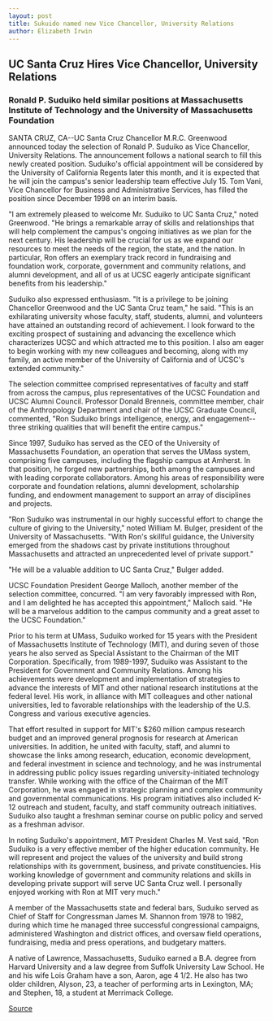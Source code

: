 ```yaml
---
layout: post
title: Sukuido named new Vice Chancellor, University Relations
author: Elizabeth Irwin
---
```


## UC Santa Cruz Hires Vice Chancellor, University Relations

### Ronald P. Suduiko held similar positions at Massachusetts Institute of Technology and the University of Massachusetts Foundation

SANTA CRUZ, CA--UC Santa Cruz Chancellor M.R.C. Greenwood announced today the selection of Ronald P. Suduiko as Vice Chancellor, University Relations. The announcement follows a national search to fill this newly created position. Suduiko's official appointment will be considered by the University of California Regents later this month, and it is expected that he will join the campus's senior leadership team effective July 15. Tom Vani, Vice Chancellor for Business and Administrative Services, has filled the position since December 1998 on an interim basis.

"I am extremely pleased to welcome Mr. Suduiko to UC Santa Cruz," noted Greenwood. "He brings a remarkable array of skills and relationships that will help complement the campus's ongoing initiatives as we plan for the next century. His leadership will be crucial for us as we expand our resources to meet the needs of the region, the state, and the nation. In particular, Ron offers an exemplary track record in fundraising and foundation work, corporate, government and community relations, and alumni development, and all of us at UCSC eagerly anticipate significant benefits from his leadership."

Suduiko also expressed enthusiasm. "It is a privilege to be joining Chancellor Greenwood and the UC Santa Cruz team," he said. "This is an exhilarating university whose faculty, staff, students, alumni, and volunteers have attained an outstanding record of achievement. I look forward to the exciting prospect of sustaining and advancing the excellence which characterizes UCSC and which attracted me to this position. I also am eager to begin working with my new colleagues and becoming, along with my family, an active member of the University of California and of UCSC's extended community."

The selection committee comprised representatives of faculty and staff from across the campus, plus representatives of the UCSC Foundation and UCSC Alumni Council. Professor Donald Brenneis, committee member, chair of the Anthropology Department and chair of the UCSC Graduate Council, commented, "Ron Suduiko brings intelligence, energy, and engagement--three striking qualities that will benefit the entire campus."

Since 1997, Suduiko has served as the CEO of the University of Massachusetts Foundation, an operation that serves the UMass system, comprising five campuses, including the flagship campus at Amherst. In that position, he forged new partnerships, both among the campuses and with leading corporate collaborators. Among his areas of responsibility were corporate and foundation relations, alumni development, scholarship funding, and endowment management to support an array of disciplines and projects.

"Ron Suduiko was instrumental in our highly successful effort to change the culture of giving to the University," noted William M. Bulger, president of the University of Massachusetts. "With Ron's skillful guidance, the University emerged from the shadows cast by private institutions throughout Massachusetts and attracted an unprecedented level of private support."

"He will be a valuable addition to UC Santa Cruz," Bulger added.

UCSC Foundation President George Malloch, another member of the selection committee, concurred. "I am very favorably impressed with Ron, and I am delighted he has accepted this appointment," Malloch said. "He will be a marvelous addition to the campus community and a great asset to the UCSC Foundation."

Prior to his term at UMass, Suduiko worked for 15 years with the President of Massachusetts Institute of Technology (MIT), and during seven of those years he also served as Special Assistant to the Chairman of the MIT Corporation. Specifically, from 1989-1997, Suduiko was Assistant to the President for Government and Community Relations. Among his achievements were development and implementation of strategies to advance the interests of MIT and other national research institutions at the federal level. His work, in alliance with MIT colleagues and other national universities, led to favorable relationships with the leadership of the U.S. Congress and various executive agencies.

That effort resulted in support for MIT's $260 million campus research budget and an improved general prognosis for research at American universities. In addition, he united with faculty, staff, and alumni to showcase the links among research, education, economic development, and federal investment in science and technology, and he was instrumental in addressing public policy issues regarding university-initiated technology transfer. While working with the office of the Chairman of the MIT Corporation, he was engaged in strategic planning and complex community and governmental communications. His program initiatives also included K-12 outreach and student, faculty, and staff community outreach initiatives. Suduiko also taught a freshman seminar course on public policy and served as a freshman advisor.

In noting Suduiko's appointment, MIT President Charles M. Vest said, "Ron Suduiko is a very effective member of the higher education community. He will represent and project the values of the university and build strong relationships with its government, business, and private constituencies. His working knowledge of government and community relations and skills in developing private support will serve UC Santa Cruz well. I personally enjoyed working with Ron at MIT very much."

A member of the Massachusetts state and federal bars, Suduiko served as Chief of Staff for Congressman James M. Shannon from 1978 to 1982, during which time he managed three successful congressional campaigns, administered Washington and district offices, and oversaw field operations, fundraising, media and press operations, and budgetary matters.

A native of Lawrence, Massachusetts, Suduiko earned a B.A. degree from Harvard University and a law degree from Suffolk University Law School. He and his wife Lois Graham have a son, Aaron, age 4 1/2. He also has two older children, Alyson, 23, a teacher of performing arts in Lexington, MA; and Stephen, 18, a student at Merrimack College.

[Source](http://www1.ucsc.edu/news_events/press_releases/archive/98-99/05-99/0599-suduiko.htm "Permalink to Sukuido named new Vice Chancellor, University Relations")
